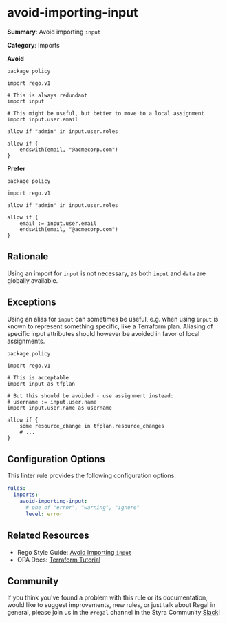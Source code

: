 # avoid-importing-input

**Summary**: Avoid importing `input`

**Category**: Imports

**Avoid**
```rego
package policy

import rego.v1

# This is always redundant
import input

# This might be useful, but better to move to a local assignment
import input.user.email

allow if "admin" in input.user.roles

allow if {
    endswith(email, "@acmecorp.com")
}
```

**Prefer**
```rego
package policy

import rego.v1

allow if "admin" in input.user.roles

allow if {
    email := input.user.email
    endswith(email, "@acmecorp.com")
}
```

## Rationale

Using an import for `input` is not necessary, as both `input` and `data` are globally available.

## Exceptions

Using an alias for `input` can sometimes be useful, e.g. when using `input` is known to represent something specific,
like a Terraform plan. Aliasing of specific input attributes should however be avoided in favor of local assignments.

```rego
package policy

import rego.v1

# This is acceptable
import input as tfplan

# But this should be avoided - use assignment instead:
# username := input.user.name
import input.user.name as username

allow if {
    some resource_change in tfplan.resource_changes
    # ...
}
```

## Configuration Options

This linter rule provides the following configuration options:

```yaml
rules:
  imports:
    avoid-importing-input:
      # one of "error", "warning", "ignore"
      level: error
```

## Related Resources

- Rego Style Guide: [Avoid importing `input`](https://github.com/StyraInc/rego-style-guide#avoid-importing-input)
- OPA Docs: [Terraform Tutorial](https://www.openpolicyagent.org/docs/latest/terraform)

## Community

If you think you've found a problem with this rule or its documentation, would like to suggest improvements, new rules,
or just talk about Regal in general, please join us in the `#regal` channel in the Styra Community
[Slack](https://communityinviter.com/apps/styracommunity/signup)!
